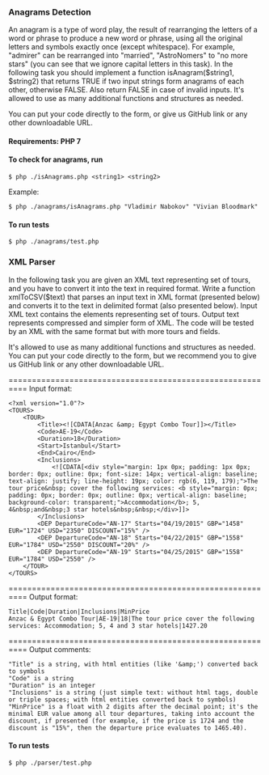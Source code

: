### Anagrams Detection
An anagram is a type of word play, the result of rearranging the letters of a word or phrase to produce a new word or phrase, using all the original letters and symbols exactly once (except whitespace). For example, "admirer" can be rearranged into "married", "AstroNomers" to "no more stars" (you can see that we ignore capital letters in this task).
In the following task you should implement a function isAnagram($string1, $string2) that returns TRUE if two input strings form anagrams of each other, otherwise FALSE. Also return FALSE in case of invalid inputs. It's allowed to use as many additional functions and structures as needed.

You can put your code directly to the form, or give us GitHub link or any other downloadable URL.

#### Requirements: PHP 7

#### To check for anagrams, run

    $ php ./isAnagrams.php <string1> <string2>  
    
Example:
    
    $ php ./anagrams/isAnagrams.php "Vladimir Nabokov" "Vivian Bloodmark"

#### To run tests

    $ php ./anagrams/test.php


### XML Parser
In the following task you are given an XML text representing set of tours, and you have to convert it into the text in required format.
Write a function xmlToCSV($text) that parses an input text in XML format (presented below) and converts it to the text in delimited format (also presented below). Input XML text contains the elements representing set of tours. Output text represents compressed and simpler form of XML. The code will be tested by an XML with the same format but with more tours and fields.

It's allowed to use as many additional functions and structures as needed. You can put your code directly to the form, but we recommend you to give us GitHub link or any other downloadable URL.

==========================================================
Input format:

    <?xml version="1.0"?>
    <TOURS>
        <TOUR>
            <Title><![CDATA[Anzac &amp; Egypt Combo Tour]]></Title>
            <Code>AE-19</Code>
            <Duration>18</Duration>
            <Start>Istanbul</Start>
            <End>Cairo</End>
            <Inclusions>
                <![CDATA[<div style="margin: 1px 0px; padding: 1px 0px; border: 0px; outline: 0px; font-size: 14px; vertical-align: baseline; text-align: justify; line-height: 19px; color: rgb(6, 119, 179);">The tour price&nbsp; cover the following services: <b style="margin: 0px; padding: 0px; border: 0px; outline: 0px; vertical-align: baseline; background-color: transparent;">Accommodation</b>; 5, 4&nbsp;and&nbsp;3 star hotels&nbsp;&nbsp;</div>]]>
            </Inclusions>
            <DEP DepartureCode="AN-17" Starts="04/19/2015" GBP="1458" EUR="1724" USD="2350" DISCOUNT="15%" />
            <DEP DepartureCode="AN-18" Starts="04/22/2015" GBP="1558" EUR="1784" USD="2550" DISCOUNT="20%" />
            <DEP DepartureCode="AN-19" Starts="04/25/2015" GBP="1558" EUR="1784" USD="2550" />
        </TOUR>
    </TOURS>

==========================================================
Output format:

    Title|Code|Duration|Inclusions|MinPrice
    Anzac & Egypt Combo Tour|AE-19|18|The tour price cover the following services: Accommodation; 5, 4 and 3 star hotels|1427.20

==========================================================
Output comments:

    "Title" is a string, with html entities (like '&amp;') converted back to symbols
    "Code" is a string
    "Duration" is an integer
    "Inclusions" is a string (just simple text: without html tags, double or triple spaces; with html entities converted back to symbols)
    "MinPrice" is a float with 2 digits after the decimal point; it's the minimal EUR value among all tour departures, taking into account the discount, if presented (for example, if the price is 1724 and the discount is "15%", then the departure price evaluates to 1465.40).

#### To run tests

    $ php ./parser/test.php